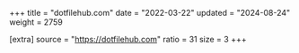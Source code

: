 +++
title = "dotfilehub.com"
date = "2022-03-22"
updated = "2024-08-24"
weight = 2759

[extra]
source = "https://dotfilehub.com"
ratio = 31
size = 3
+++
